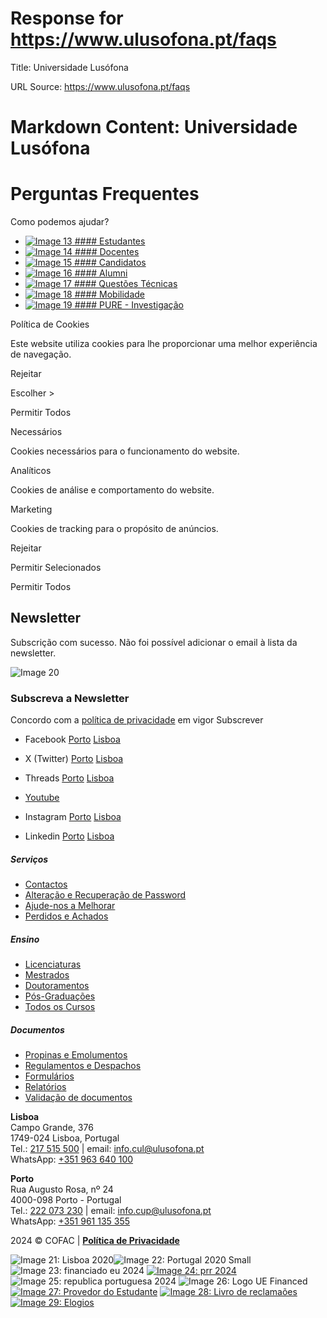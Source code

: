 # Response for https://www.ulusofona.pt/faqs

Title: Universidade Lusófona

URL Source: https://www.ulusofona.pt/faqs

Markdown Content:
Universidade Lusófona
===============

 

Perguntas Frequentes
====================

Como podemos ajudar?

[](https://www.ulusofona.pt/)

*   [![Image 13](https://www.ulusofona.pt/media/svg-faq-estudantes.svg) #### Estudantes](https://www.ulusofona.pt/faqs/estudantes)
*   [![Image 14](https://www.ulusofona.pt/media/svg-faqs-docentes.svg) #### Docentes](https://www.ulusofona.pt/faqs/docentes)
*   [![Image 15](https://www.ulusofona.pt/media/svg-faqs-candidatos.svg) #### Candidatos](https://www.ulusofona.pt/faqs/candidatos)
*   [![Image 16](https://www.ulusofona.pt/media/svg-faqs-alumni.svg) #### Alumni](https://www.ulusofona.pt/faqs/alumni)
*   [![Image 17](https://www.ulusofona.pt/media/svg-faqs-questoes-tecnicas.svg) #### Questões Técnicas](https://www.ulusofona.pt/faqs/tecnicas)
*   [![Image 18](https://www.ulusofona.pt/media/svg-faqs-mobilidade.svg) #### Mobilidade](https://www.ulusofona.pt/faqs/mobilidade)
*   [![Image 19](https://www.ulusofona.pt/media/pure-investigadores.svg) #### PURE - Investigação](https://www.ulusofona.pt/faqs/pure-research)

Política de Cookies

Este website utiliza cookies para lhe proporcionar uma melhor experiência de navegação.

Rejeitar

Escolher \>

Permitir Todos

Necessários

Cookies necessários para o funcionamento do website.

Analíticos

Cookies de análise e comportamento do website.

Marketing

Cookies de tracking para o propósito de anúncios.

Rejeitar

Permitir Selecionados

Permitir Todos

Newsletter
----------

Subscrição com sucesso. Não foi possível adicionar o email à lista da newsletter.

![Image 20](https://www.ulusofona.pt/assets/images/logo.svg)

### Subscreva a Newsletter

  Concordo com a [política de privacidade](https://www.ensinolusofona.pt/pt/politica-de-privacidade/) em vigor Subscrever

*   Facebook [Porto](https://www.facebook.com/ulporto) [Lisboa](https://www.facebook.com/u.lusofona)
    
*   X (Twitter) [Porto](https://twitter.com/ulusofonaporto) [Lisboa](https://twitter.com/ulusofona)
    
*   Threads [Porto](https://www.threads.net/@ulporto) [Lisboa](https://www.threads.net/@ulusofona)
    
*   [Youtube](https://www.youtube.com/@UniversidadeLusofonaVideos)
*   Instagram [Porto](https://www.instagram.com/ulporto/) [Lisboa](https://www.instagram.com/ulusofona/)
    
*   Linkedin [Porto](https://www.linkedin.com/school/universidade-lusofona-do-porto) [Lisboa](https://www.linkedin.com/school/universidade-lusofona-de-humanidades-e-tecnologias/)
    

##### Serviços

*   [Contactos](https://www.ulusofona.pt/contactos)
*   [Alteração e Recuperação de Password](https://secure.ensinolusofona.pt/alteracao_password/f?p=133:2)
*   [Ajude-nos a Melhorar](https://ulusofona.typeform.com/to/cipp2UFI)
*   [Perdidos e Achados](https://www.ulusofona.pt/perdidos-e-achados)

##### Ensino

*   [Licenciaturas](https://www.ulusofona.pt/licenciaturas)
*   [Mestrados](https://www.ulusofona.pt/mestrados)
*   [Doutoramentos](https://www.ulusofona.pt/doutoramentos)
*   [Pós-Graduações](https://www.ulusofona.pt/pos-graduacoes)
*   [Todos os Cursos](https://www.ulusofona.pt/cursos)

##### Documentos

*   [Propinas e Emolumentos](https://www.ulusofona.pt/documentos?cat=5)
*   [Regulamentos e Despachos](https://www.ulusofona.pt/documentos?cat=1)
*   [Formulários](https://www.ulusofona.pt/documentos?cat=13)
*   [Relatórios](https://www.ulusofona.pt/documentos?cat=4)
*   [Validação de documentos](https://www.ulusofona.pt/validador-de-documentos)

**Lisboa**  
Campo Grande, 376  
1749-024 Lisboa, Portugal  
Tel.: [217 515 500](tel:217515500 "Custo da chamada para rede fixa nacional") | email: [info.cul@ulusofona.pt](mailto:info.cul@ulusofona.pt)  
WhatsApp: [+351 963 640 100](https://api.whatsapp.com/send?phone=351963640100)

**Porto**  
Rua Augusto Rosa, nº 24  
4000-098 Porto - Portugal  
Tel.: [222 073 230](tel:222073230 "Custo da chamada para rede fixa nacional") | email: [info.cup@ulusofona.pt](mailto:info.cup@ulusofona.pt)  
WhatsApp: [+351 961 135 355](https://api.whatsapp.com/send?phone=351961135355)

2024 © COFAC | [**Política de Privacidade**](https://www.ensinolusofona.pt/pt/politica-de-privacidade)

 ![Image 21: Lisboa 2020](https://www.ulusofona.pt/media/lisboa-2020.jpg)![Image 22: Portugal 2020 Small](https://www.ulusofona.pt/media/portugal-2020-small.jpg) ![Image 23: financiado eu 2024](https://www.ulusofona.pt/media/financiado-eu-2024.png) [![Image 24: prr 2024](https://www.ulusofona.pt/media/prr-2024.png)](https://recuperarportugal.gov.pt/) ![Image 25: republica portuguesa 2024](https://www.ulusofona.pt/media/republica-portuguesa-2024.png) ![Image 26: Logo UE Financed](https://www.ulusofona.pt/media/logo-ue-financed.jpg) [![Image 27: Provedor do Estudante](https://www.ulusofona.pt/media/provedor-do-estudante.png)](https://ulusofona.typeform.com/to/MTP9d7?typeform-source=www.ulusofona.pt) [![Image 28: Livro de reclamaões](https://www.ulusofona.pt/media/livro-de-reclamaoes.png)](https://www.livroreclamacoes.pt/inicio) [![Image 29: Elogios](https://www.ulusofona.pt/media/elogios.png)](https://elogiar.livrodeelogios.com/elogiar/universidade-lusofona)
